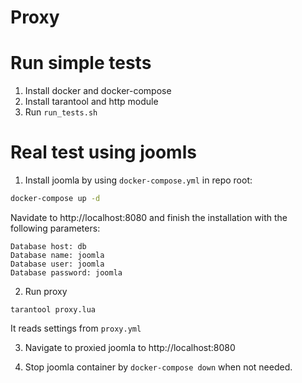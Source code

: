 # Proxy

# Run simple tests

1. Install docker and docker-compose
2. Install tarantool and http module
3. Run `run_tests.sh`

# Real test using joomls

1. Install joomla by using `docker-compose.yml` in repo root:
```bash
docker-compose up -d
```
Navidate to http://localhost:8080 and finish the installation with the following parameters:
```
Database host: db
Database name: joomla
Database user: joomla
Database password: joomla
```
2. Run proxy
```
tarantool proxy.lua
```
It reads settings from `proxy.yml`

3. Navigate to proxied joomla to http://localhost:8080 

3. Stop joomla container by `docker-compose down` when not needed.
